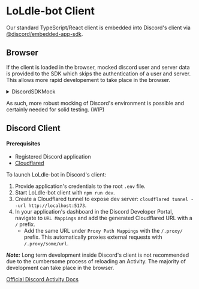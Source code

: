 # LoLdle-bot Client

Our standard TypeScript/React client is embedded into Discord's client via [@discord/embedded-app-sdk](https://github.com/discord/embedded-app-sdk).

## Browser

If the client is loaded in the browser, mocked discord user and server data is provided to the SDK which skips the authentication of a user and server. This allows more rapid developement to take place in the browser.

<details>
  <summary>DiscordSDKMock</summary>

```js
export class DiscordSDKMock implements IDiscordSDK {
  readonly clientId: string;
  readonly platform = Platform.DESKTOP;
  readonly instanceId = '123456789012345678';
  readonly customId: string | null;
  readonly referrerId: string | null;
  readonly configuration = getDefaultSdkConfiguration();
  readonly source: Window | WindowProxy | null = null;
  readonly sourceOrigin: string = '';
  readonly sdkVersion = 'mock';
  readonly mobileAppVersion = 'unknown';

  private frameId = 'aaaaaaaa-aaaa-aaaa-aaaa-aaaaaaaaaaaa';
  private eventBus = new EventEmitter();
  public commands: IDiscordSDK['commands'];
  readonly guildId: string | null;
  readonly channelId: string | null;
  readonly locationId: string | null;

  constructor(clientId: string, guildId: string | null, channelId: string | null, locationId: string | null) {
    this.clientId = clientId;

    this.commands = this._updateCommandMocks({});
    this.guildId = guildId;
    this.channelId = channelId;
    this.locationId = locationId;
    this.customId = null;
    this.referrerId = null;
  }

  _updateCommandMocks(newCommands: Partial<IDiscordSDK['commands']>) {
    // Wrap all the command functions with logging
    this.commands = transform(Object.assign({}, commandsMockDefault, newCommands), (mock, func, name) => {
      mock[name as keyof IDiscordSDK['commands']] = async (...args: any[]) => {
        console.info(`DiscordSDKMock: ${String(name)}(${JSON.stringify(args)})`);
        return await (func as (...args: any[]) => any)(...args);
      };
    });
    // redundant return here to satisfy the constructor defining commands
    return this.commands;
  }

  emitReady() {
    this.emitEvent('READY', undefined);
  }

  close(...args: any[]) {
    console.info(`DiscordSDKMock: close(${JSON.stringify(args)})`);
  }

  ready() {
    return Promise.resolve();
  }

  async subscribe<K extends keyof typeof EventSchema>(
    event: K,
    listener: (event: zod.infer<(typeof EventSchema)[K]['payload']>['data']) => unknown,
    ..._subscribeArgs: MaybeZodObjectArray<(typeof EventSchema)[K]>
  ) {
    return await this.eventBus.on(event, listener);
  }

  async unsubscribe<K extends keyof typeof EventSchema>(
    event: K,
    listener: (event: zod.infer<(typeof EventSchema)[K]['payload']>['data']) => unknown,
    ..._unsubscribeArgs: MaybeZodObjectArray<(typeof EventSchema)[K]>
  ): Promise<unknown> {
    return await this.eventBus.off(event, listener);
  }

  emitEvent<T>(event: string, data: T) {
    this.eventBus.emit(event, data);
  }
}
/** Default return values for all discord SDK commands */
export const commandsMockDefault: IDiscordSDK['commands'] = {
  authorize: () => Promise.resolve({code: 'mock_code'}),
  authenticate: () =>
    Promise.resolve({
      access_token: 'mock_token',
      user: {
        username: 'mock_user_username',
        discriminator: 'mock_user_discriminator',
        id: 'mock_user_id',
        avatar: null,
        public_flags: 1,
      },
      scopes: [],
      expires: new Date(2121, 1, 1).toString(),
      application: {
        description: 'mock_app_description',
        icon: 'mock_app_icon',
        id: 'mock_app_id',
        name: 'mock_app_name',
      },
    }),
  setActivity: () =>
    Promise.resolve({
      name: 'mock_activity_name',
      type: 0,
    }),
  getChannel: () =>
    Promise.resolve({
      id: 'mock_channel_id',
      name: 'mock_channel_name',
      type: ChannelTypesObject.GUILD_TEXT,
      voice_states: [],
      messages: [],
    }),
  getSkus: () => Promise.resolve({skus: []}),
  getEntitlements: () => Promise.resolve({entitlements: []}),
  startPurchase: () => Promise.resolve([]),
  setConfig: () => Promise.resolve({use_interactive_pip: false}),
  userSettingsGetLocale: () => Promise.resolve({locale: ''}),
  openExternalLink: () => Promise.resolve({opened: false}),
  encourageHardwareAcceleration: () => Promise.resolve({enabled: true}),
  captureLog: () => Promise.resolve(null),
  setOrientationLockState: () => Promise.resolve(null),
  openInviteDialog: () => Promise.resolve(null),
  getPlatformBehaviors: () =>
    Promise.resolve({
      iosKeyboardResizesView: true,
    }),
  getChannelPermissions: () => Promise.resolve({permissions: bigInt(1234567890) as unknown as bigint}),
  openShareMomentDialog: () => Promise.resolve(null),
  shareLink: () => Promise.resolve({success: false, didSendMessage: false, didCopyLink: false}),
  initiateImageUpload: () =>
    Promise.resolve({
      image_url:
        'https://assets-global.website-files.com/6257adef93867e50d84d30e2/636e0b52aa9e99b832574a53_full_logo_blurple_RGB.png',
    }),
  getInstanceConnectedParticipants: () => Promise.resolve({participants: []}),
  getRelationships: () =>
    Promise.resolve({
      relationships: [
        {
          type: 1,
          user: {
            username: 'mock_friend_username',
            flags: 0,
            bot: false,
            discriminator: 'mock_friend_discriminator',
            id: 'mock_friend_id_1',
            avatar: null,
          },
        },
        {
          type: 1,
          user: {
            username: 'mock_friend_username_with_nickname',
            flags: 0,
            bot: false,
            discriminator: 'mock_friend_discriminator_with_nickname',
            id: 'mock_friend_id_2',
            avatar: null,
          },
          nickname: 'mock_friend_nickname_for_user',
        },
        {
          type: 1,
          user: {
            username: 'mock_friend_username_with_since',
            flags: 0,
            bot: false,
            discriminator: 'mock_friend_discriminator_with_since',
            id: 'mock_friend_id_3',
            avatar: null,
          },
          since: '2021-06-29T00:32:37.180813+00:00',
        },
      ],
    }),
  inviteUserEmbedded: () => Promise.resolve(null),
  getUser: () => {
    return Promise.resolve({
      username: 'mock_friend_username',
      flags: 0,
      bot: false,
      discriminator: 'mock_friend_discriminator',
      id: 'mock_friend_id_1',
      avatar: null,
    });
  },
};
```

</details>

As such, more robust mocking of Discord's environment is possible and certainly needed for solid testing. (WIP)

## Discord Client

#### Prerequisites

- Registered Discord application
- [ Cloudflared ](https://developers.cloudflare.com/cloudflare-one/connections/connect-networks/downloads/)

To launch LoLdle-bot in Discord's client:

1. Provide application's credentials to the root `.env` file.
2. Start LoLdle-bot client with `npm run dev`.
3. Create a Cloudflared tunnel to expose dev server: `cloudflared tunnel --url http://localhost:5173`.
4. In your application's dashboard in the Discord Developer Portal, navigate to `URL Mappings` and add the generated Cloudflared URL with a `/` prefix.
    - Add the same URL under `Proxy Path Mappings` with the `/.proxy/` prefix. This automatically proxies external requests with `/.proxy/some/url`.

**_Note:_** Long term development inside Discord's client is not recommended due to the cumbersome process of reloading an Activity. The majority of development can take place in the browser.

[Official Discord Activity Docs](https://discord.com/developers/docs/activities/overview)
